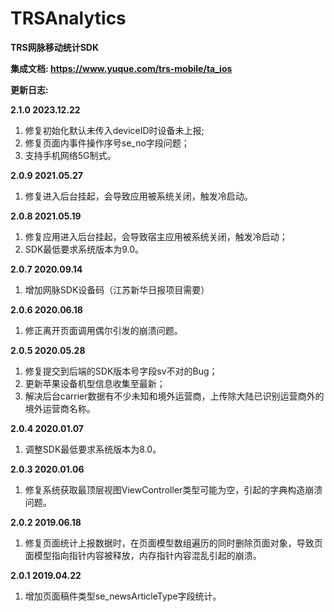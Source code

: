 # TRSAnalytics
**TRS网脉移动统计SDK**

**集成文档: https://www.yuque.com/trs-mobile/ta_ios**

**更新日志:**

**2.1.0 2023.12.22**  
1. 修复初始化默认未传入deviceID时设备未上报;  
2. 修复页面内事件操作序号se_no字段问题；  
3. 支持手机网络5G制式。

**2.0.9 2021.05.27**  
1. 修复进入后台挂起，会导致应用被系统关闭，触发冷启动。

**2.0.8 2021.05.19**  
1. 修复应用进入后台挂起，会导致宿主应用被系统关闭，触发冷启动；  
2. SDK最低要求系统版本为9.0。

**2.0.7 2020.09.14**  
1. 增加网脉SDK设备码（江苏新华日报项目需要）

**2.0.6 2020.06.18**  
1. 修正离开页面调用偶尔引发的崩溃问题。

**2.0.5  2020.05.28**  
1. 修复提交到后端的SDK版本号字段sv不对的Bug；  
2. 更新苹果设备机型信息收集至最新；  
3. 解决后台carrier数据有不少未知和境外运营商，上传除大陆已识别运营商外的境外运营商名称。

**2.0.4  2020.01.07**  
1. 调整SDK最低要求系统版本为8.0。

**2.0.3  2020.01.06**  
1. 修复系统获取最顶层视图ViewController类型可能为空，引起的字典构造崩溃问题。

**2.0.2  2019.06.18**  
1. 修复页面统计上报数据时，在页面模型数组遍历的同时删除页面对象，导致页面模型指向指针内容被释放，内存指针内容混乱引起的崩溃。

**2.0.1  2019.04.22**  
1. 增加页面稿件类型se_newsArticleType字段统计。
